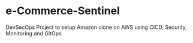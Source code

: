 # e-Commerce-Sentinel
DevSecOps Project to setup Amazon clone on AWS using CICD, Security, Monitoring and GitOps
